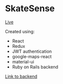 # SkateSense

[Live](http://seanconrad.me:3000)

Created using:
- React
- Redux
- JWT authentication
- google-maps-react
- material-ui
- Ruby on Rails backend

[Link to backend](https://github.com/seanraad123/SkateSenseBE)
